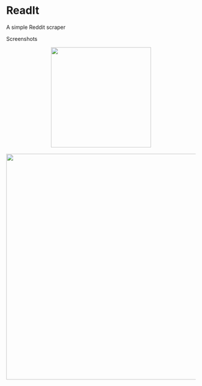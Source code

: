 # ReadIt
A simple Reddit scraper

Screenshots
<p align="center">
  <img src="http://kandidproductions.com/github/readit/image1.PNG" width="266"/></br></br>
  <img src="http://kandidproductions.com/github/readit/image2.PNG" width="600"/>
</p>
